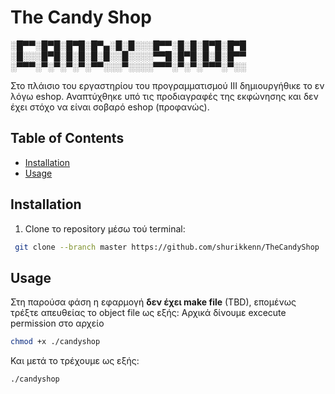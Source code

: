 # The Candy Shop

░█▀▀░█▀█░█▀█░█▀▄░█░█░░░█▀▀░█░█░█▀█░█▀█
░█░░░█▀█░█░█░█░█░░█░░░░▀▀█░█▀█░█░█░█▀▀
░▀▀▀░▀░▀░▀░▀░▀▀░░░▀░░░░▀▀▀░▀░▀░▀▀▀░▀░░

Στο πλάισιο του εργαστηρίου του προγραμματισμού ΙΙΙ δημιουργήθικε το εν λόγω eshop.
Αναπτύχθηκε υπό τις προδιαγραφές της εκφώνησης και δεν έχει στόχο να είναι σοβαρό eshop (προφανώς).

## Table of Contents
- [Installation](#installation)
- [Usage](#usage)

## Installation
1. Clone το repository μέσω τού terminal:
```bash
 git clone --branch master https://github.com/shurikkenn/TheCandyShop
```

## Usage
Στη παρούσα φάση η εφαρμογή **δεν έχει make file** (TBD), επομένως τρέξτε απευθείας το object file ως εξής:
Αρχικά δίνουμε excecute permission στο αρχείο
```bash
chmod +x ./candyshop
```
Και μετά το τρέχουμε ως εξής:
```bash
./candyshop
```


